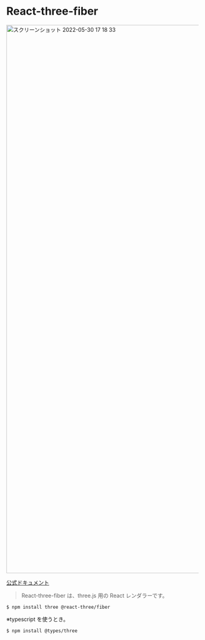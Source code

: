 # React-three-fiber
<img width="1435" alt="スクリーンショット 2022-05-30 17 18 33" src="https://user-images.githubusercontent.com/39507718/170949601-a68d427f-014c-4f49-a503-c0a816229f07.png">


[公式ドキュメント](https://docs.pmnd.rs/react-three-fiber/getting-started/introduction)

> React-three-fiber は、three.js 用の React レンダラーです。

```
$ npm install three @react-three/fiber
```

※typescript を使うとき。

```
$ npm install @types/three
```
